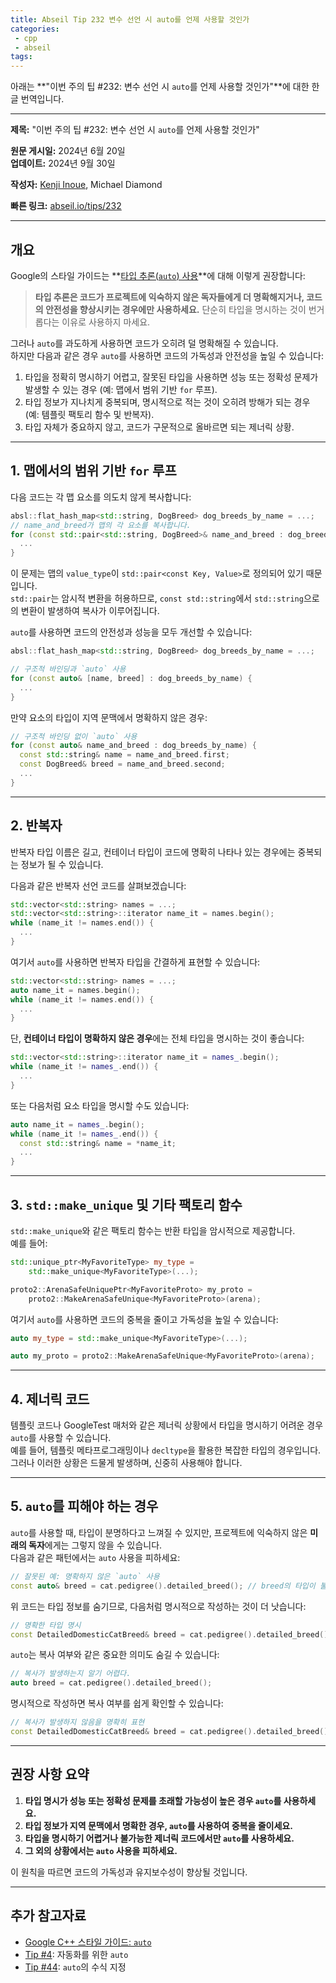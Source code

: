 ```yaml
---
title: Abseil Tip 232 변수 선언 시 auto를 언제 사용할 것인가
categories:
 - cpp
 - abseil
tags:
---
```


아래는 **"이번 주의 팁 #232: 변수 선언 시 `auto`를 언제 사용할 것인가"**에 대한 한글 번역입니다.

---

**제목:** "이번 주의 팁 #232: 변수 선언 시 `auto`를 언제 사용할 것인가"  

**원문 게시일:** 2024년 6월 20일  
**업데이트:** 2024년 9월 30일  

**작성자:** [Kenji Inoue](mailto:kinoue@google.com), Michael Diamond  

**빠른 링크:** [abseil.io/tips/232](https://abseil.io/tips/232)  

---

## **개요**

Google의 스타일 가이드는 **[타입 추론(`auto`) 사용](https://google.github.io/styleguide/cppguide.html#Type_deduction)**에 대해 이렇게 권장합니다:

> **타입 추론은 코드가 프로젝트에 익숙하지 않은 독자들에게 더 명확해지거나, 코드의 안전성을 향상시키는 경우에만 사용하세요.** 단순히 타입을 명시하는 것이 번거롭다는 이유로 사용하지 마세요.

그러나 `auto`를 과도하게 사용하면 코드가 오히려 덜 명확해질 수 있습니다.  
하지만 다음과 같은 경우 `auto`를 사용하면 코드의 가독성과 안전성을 높일 수 있습니다:

1. 타입을 정확히 명시하기 어렵고, 잘못된 타입을 사용하면 성능 또는 정확성 문제가 발생할 수 있는 경우 (예: 맵에서 범위 기반 `for` 루프).  
2. 타입 정보가 지나치게 중복되며, 명시적으로 적는 것이 오히려 방해가 되는 경우 (예: 템플릿 팩토리 함수 및 반복자).  
3. 타입 자체가 중요하지 않고, 코드가 구문적으로 올바르면 되는 제너릭 상황.  

---

## **1. 맵에서의 범위 기반 `for` 루프**

다음 코드는 각 맵 요소를 의도치 않게 복사합니다:

```cpp
absl::flat_hash_map<std::string, DogBreed> dog_breeds_by_name = ...;
// name_and_breed가 맵의 각 요소를 복사합니다.
for (const std::pair<std::string, DogBreed>& name_and_breed : dog_breeds_by_name) {
  ...
}
```

이 문제는 맵의 `value_type`이 `std::pair<const Key, Value>`로 정의되어 있기 때문입니다.  
`std::pair`는 암시적 변환을 허용하므로, `const std::string`에서 `std::string`으로의 변환이 발생하여 복사가 이루어집니다.

`auto`를 사용하면 코드의 안전성과 성능을 모두 개선할 수 있습니다:

```cpp
absl::flat_hash_map<std::string, DogBreed> dog_breeds_by_name = ...;

// 구조적 바인딩과 `auto` 사용
for (const auto& [name, breed] : dog_breeds_by_name) {
  ...
}
```

만약 요소의 타입이 지역 문맥에서 명확하지 않은 경우:

```cpp
// 구조적 바인딩 없이 `auto` 사용
for (const auto& name_and_breed : dog_breeds_by_name) {
  const std::string& name = name_and_breed.first;
  const DogBreed& breed = name_and_breed.second;
  ...
}
```

---

## **2. 반복자**

반복자 타입 이름은 길고, 컨테이너 타입이 코드에 명확히 나타나 있는 경우에는 중복되는 정보가 될 수 있습니다.

다음과 같은 반복자 선언 코드를 살펴보겠습니다:

```cpp
std::vector<std::string> names = ...;
std::vector<std::string>::iterator name_it = names.begin();
while (name_it != names.end()) {
  ...
}
```

여기서 `auto`를 사용하면 반복자 타입을 간결하게 표현할 수 있습니다:

```cpp
std::vector<std::string> names = ...;
auto name_it = names.begin();
while (name_it != names.end()) {
  ...
}
```

단, **컨테이너 타입이 명확하지 않은 경우**에는 전체 타입을 명시하는 것이 좋습니다:

```cpp
std::vector<std::string>::iterator name_it = names_.begin();
while (name_it != names_.end()) {
  ...
}
```

또는 다음처럼 요소 타입을 명시할 수도 있습니다:

```cpp
auto name_it = names_.begin();
while (name_it != names_.end()) {
  const std::string& name = *name_it;
  ...
}
```

---

## **3. `std::make_unique` 및 기타 팩토리 함수**

`std::make_unique`와 같은 팩토리 함수는 반환 타입을 암시적으로 제공합니다.  
예를 들어:

```cpp
std::unique_ptr<MyFavoriteType> my_type =
    std::make_unique<MyFavoriteType>(...);

proto2::ArenaSafeUniquePtr<MyFavoriteProto> my_proto =
    proto2::MakeArenaSafeUnique<MyFavoriteProto>(arena);
```

여기서 `auto`를 사용하면 코드의 중복을 줄이고 가독성을 높일 수 있습니다:

```cpp
auto my_type = std::make_unique<MyFavoriteType>(...);

auto my_proto = proto2::MakeArenaSafeUnique<MyFavoriteProto>(arena);
```

---

## **4. 제너릭 코드**

템플릿 코드나 GoogleTest 매처와 같은 제너릭 상황에서 타입을 명시하기 어려운 경우 `auto`를 사용할 수 있습니다.  
예를 들어, 템플릿 메타프로그래밍이나 `decltype`을 활용한 복잡한 타입의 경우입니다.  
그러나 이러한 상황은 드물게 발생하며, 신중히 사용해야 합니다.

---

## **5. `auto`를 피해야 하는 경우**

`auto`를 사용할 때, 타입이 분명하다고 느껴질 수 있지만, 프로젝트에 익숙하지 않은 **미래의 독자**에게는 그렇지 않을 수 있습니다.  
다음과 같은 패턴에서는 `auto` 사용을 피하세요:

```cpp
// 잘못된 예: 명확하지 않은 `auto` 사용
const auto& breed = cat.pedigree().detailed_breed(); // breed의 타입이 불명확
```

위 코드는 타입 정보를 숨기므로, 다음처럼 명시적으로 작성하는 것이 더 낫습니다:

```cpp
// 명확한 타입 명시
const DetailedDomesticCatBreed& breed = cat.pedigree().detailed_breed();
```

`auto`는 복사 여부와 같은 중요한 의미도 숨길 수 있습니다:

```cpp
// 복사가 발생하는지 알기 어렵다.
auto breed = cat.pedigree().detailed_breed();
```

명시적으로 작성하면 복사 여부를 쉽게 확인할 수 있습니다:

```cpp
// 복사가 발생하지 않음을 명확히 표현
const DetailedDomesticCatBreed& breed = cat.pedigree().detailed_breed();
```

---

## **권장 사항 요약**

1. **타입 명시가 성능 또는 정확성 문제를 초래할 가능성이 높은 경우 `auto`를 사용하세요.**  
2. **타입 정보가 지역 문맥에서 명확한 경우, `auto`를 사용하여 중복을 줄이세요.**  
3. **타입을 명시하기 어렵거나 불가능한 제너릭 코드에서만 `auto`를 사용하세요.**  
4. **그 외의 상황에서는 `auto` 사용을 피하세요.**  

이 원칙을 따르면 코드의 가독성과 유지보수성이 향상될 것입니다. 

---

## **추가 참고자료**

- [Google C++ 스타일 가이드: `auto`](https://google.github.io/styleguide/cppguide.html#auto)  
- [Tip #4](/tips/4): 자동화를 위한 `auto`  
- [Tip #44](/tips/44): `auto`의 수식 지정